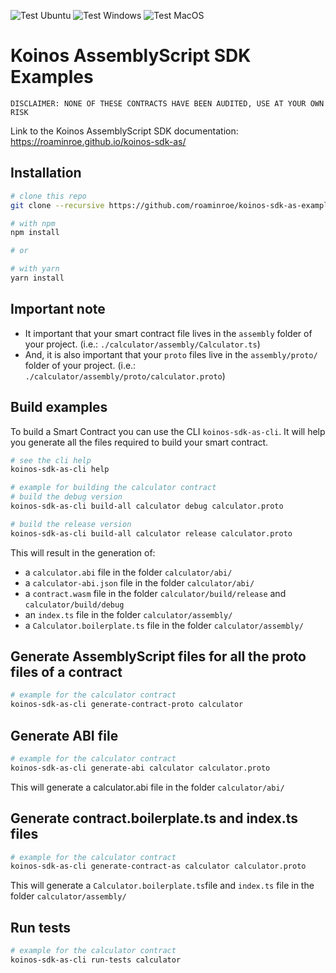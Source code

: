 ![Test Ubuntu](https://github.com/roaminroe/koinos-sdk-as-examples/actions/workflows/test-ubuntu.yml/badge.svg)
![Test Windows](https://github.com/roaminroe/koinos-sdk-as-examples/actions/workflows/test-windows.yml/badge.svg)
![Test MacOS](https://github.com/roaminroe/koinos-sdk-as-examples/actions/workflows/test-macos.yml/badge.svg)


# Koinos AssemblyScript SDK Examples

`DISCLAIMER: NONE OF THESE CONTRACTS HAVE BEEN AUDITED, USE AT YOUR OWN RISK`

Link to the Koinos AssemblyScript SDK documentation: https://roaminroe.github.io/koinos-sdk-as/

## Installation

```sh
# clone this repo
git clone --recursive https://github.com/roaminroe/koinos-sdk-as-examples

# with npm
npm install

# or

# with yarn
yarn install
```

## Important note
- It important that your smart contract file lives in the `assembly` folder of your project. (i.e.: `./calculator/assembly/Calculator.ts`)
- And, it is also important that your `proto` files live in the `assembly/proto/` folder of your project. (i.e.: `./calculator/assembly/proto/calculator.proto`)

## Build examples
To build a Smart Contract you can use the CLI `koinos-sdk-as-cli`. It will help you generate all the files required to build your smart contract.
```sh
# see the cli help
koinos-sdk-as-cli help
```

```sh
# example for building the calculator contract
# build the debug version
koinos-sdk-as-cli build-all calculator debug calculator.proto 

# build the release version
koinos-sdk-as-cli build-all calculator release calculator.proto 
```

This will result in the generation of:

- a `calculator.abi` file in the folder `calculator/abi/`
- a `calculator-abi.json` file in the folder `calculator/abi/`
- a `contract.wasm` file in the folder `calculator/build/release` and `calculator/build/debug`
- an `index.ts` file in the folder `calculator/assembly/`
- a `Calculator.boilerplate.ts` file in the folder `calculator/assembly/`
  
## Generate AssemblyScript files for all the proto files of a contract
```sh
# example for the calculator contract
koinos-sdk-as-cli generate-contract-proto calculator
```

## Generate ABI file
```sh
# example for the calculator contract
koinos-sdk-as-cli generate-abi calculator calculator.proto
```
This will generate a calculator.abi file in the folder `calculator/abi/`

## Generate contract.boilerplate.ts and index.ts files
```sh
# example for the calculator contract
koinos-sdk-as-cli generate-contract-as calculator calculator.proto
```

This will generate a `Calculator.boilerplate.ts`file and `index.ts` file in the folder `calculator/assembly/`

## Run tests
```sh
# example for the calculator contract
koinos-sdk-as-cli run-tests calculator
```